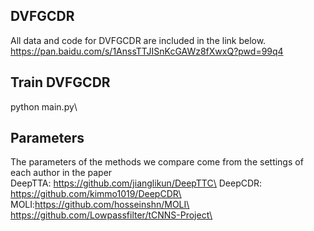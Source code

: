 ##  DVFGCDR
All data and code for DVFGCDR are included in the link below.\
https://pan.baidu.com/s/1AnssTTJISnKcGAWz8fXwxQ?pwd=99q4
## Train DVFGCDR
python main.py\
## Parameters
The parameters of the methods we compare come from the settings of each author in the paper\
DeepTTA: https://github.com/jianglikun/DeepTTC\
DeepCDR: https://github.com/kimmo1019/DeepCDR\
MOLI:https://github.com/hosseinshn/MOLI\
https://github.com/Lowpassfilter/tCNNS-Project\
